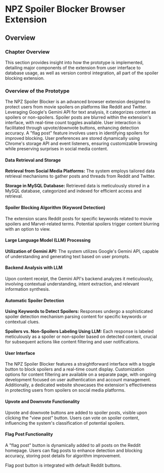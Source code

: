 # NPZ Spoiler Blocker Browser Extension

## Overview

### Chapter Overview

This section provides insight into how the prototype is implemented, detailing major components of the extension from user interface to database usage, as well as version control integration, all part of the spoiler blocking extension.

### Overview of the Prototype

The NPZ Spoiler Blocker is an advanced browser extension designed to protect users from movie spoilers on platforms like Reddit and Twitter. Leveraging Google's Gemini API for text analysis, it categorizes content as spoilers or non-spoilers. Spoiler posts are blurred within the extension's interface, with real-time count toggles available. User interaction is facilitated through upvote/downvote buttons, enhancing detection accuracy. A "flag post" feature involves users in identifying spoilers for improved blocking. User preferences are stored dynamically using Chrome's storage API and event listeners, ensuring customizable browsing while preserving surprises in social media content.

#### Data Retrieval and Storage

**Retrieval from Social Media Platforms:**
The system employs tailored data retrieval mechanisms to gather posts and threads from Reddit and Twitter.

**Storage in MySQL Database:**
Retrieved data is meticulously stored in a MySQL database, categorized and indexed for efficient access and retrieval.

#### Spoiler Blocking Algorithm (Keyword Detection)

The extension scans Reddit posts for specific keywords related to movie spoilers and Marvel-related terms. Potential spoilers trigger content blurring with an option to view.

#### Large Language Model (LLM) Processing

**Utilization of Gemini API:**
The system utilizes Google's Gemini API, capable of understanding and generating text based on user prompts.

#### Backend Analysis with LLM

Upon content receipt, the Gemini API's backend analyzes it meticulously, involving contextual understanding, intent extraction, and relevant information synthesis.

#### Automatic Spoiler Detection

**Using Keywords to Detect Spoilers:**
Responses undergo a sophisticated spoiler detection mechanism parsing content for specific keywords or contextual clues.

**Spoilers vs. Non-Spoilers Labeling Using LLM:**
Each response is labeled meticulously as a spoiler or non-spoiler based on detected content, crucial for subsequent actions like content filtering and user notifications.

#### User Interface

The NPZ Spoiler Blocker features a straightforward interface with a toggle button to block spoilers and a real-time count display. Customization options for content filtering are available on a separate page, with ongoing development focused on user authentication and account management. Additionally, a dedicated website showcases the extension's effectiveness in protecting users from spoilers on social media platforms.

#### Upvote and Downvote Functionality

Upvote and downvote buttons are added to spoiler posts, visible upon clicking the "view post" button. Users can vote on spoiler content, influencing the system's classification of potential spoilers.

#### Flag Post Functionality

A "flag post" button is dynamically added to all posts on the Reddit homepage. Users can flag posts to enhance detection and blocking accuracy, storing post details for algorithm improvement.

Flag post button is integrated with default Reddit buttons.
